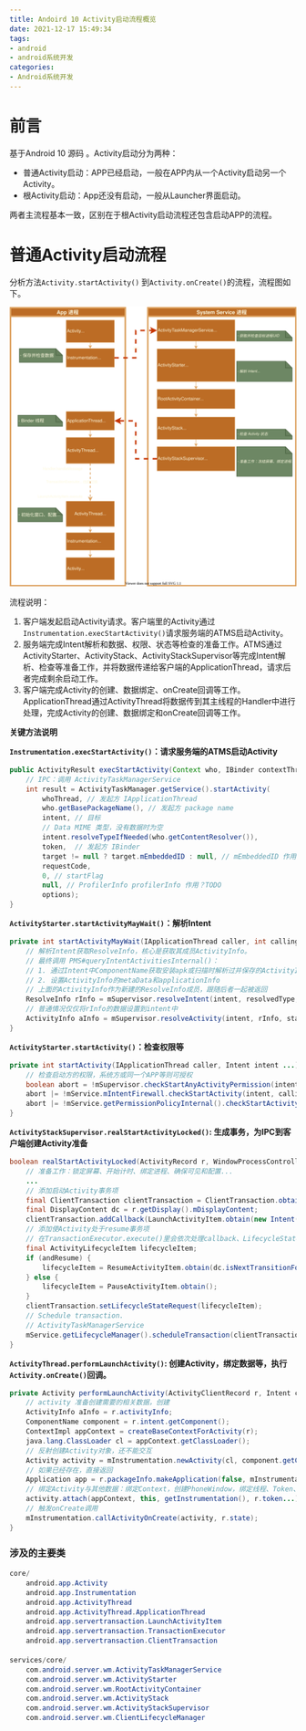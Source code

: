 ```yaml
---
title: Andoird 10 Activity启动流程概览
date: 2021-12-17 15:49:34
tags:
- android
- android系统开发
categories:
- Android系统开发
---
```


# 前言

基于Android 10 源码 。Activity启动分为两种：

- 普通Activity启动：APP已经启动，一般在APP内从一个Activity启动另一个Activity。
- 根Activity启动：App还没有启动，一般从Launcher界面启动。

两者主流程基本一致，区别在于根Activity启动流程还包含启动APP的流程。

# 普通Activity启动流程

分析方法`Activity.startActivity()` 到`Activity.onCreate()`的流程，流程图如下。

![aosp10_activity_start_create.drawio](../images/aosp10_activity_start_create.drawio.svg)

流程说明：

1. 客户端发起启动Activity请求。客户端里的Activity通过`Instrumentation.execStartActivity()`请求服务端的ATMS启动Activity。
2. 服务端完成Intent解析和数据、权限、状态等检查的准备工作。ATMS通过ActivityStarter、ActivityStack、ActivityStackSupervisor等完成Intent解析、检查等准备工作，并将数据传递给客户端的ApplicationThread，请求后者完成剩余启动工作。
3. 客户端完成Activity的创建、数据绑定、onCreate回调等工作。ApplicationThread通过ActivityThread将数据传到其主线程的Handler中进行处理，完成Activity的创建、数据绑定和onCreate回调等工作。

**关键方法说明**

**`Instrumentation.execStartActivity()`：请求服务端的ATMS启动Activity**

```java
public ActivityResult execStartActivity(Context who, IBinder contextThread, IBinder token ...) {
    // IPC：调用 ActivityTaskManagerService
    int result = ActivityTaskManager.getService().startActivity(
        whoThread, // 发起方 IApplicationThread
        who.getBasePackageName(), // 发起方 package name
        intent, // 目标
        // Data MIME 类型，没有数据时为空
        intent.resolveTypeIfNeeded(who.getContentResolver()),
        token,  // 发起方 IBinder
        target != null ? target.mEmbeddedID : null, // mEmbeddedID 作用？TODO
        requestCode, 
        0, // startFlag
        null, // ProfilerInfo profilerInfo 作用？TODO
        options);
}
```

**`ActivityStarter.startActivityMayWait()`：解析Intent**

```java
private int startActivityMayWait(IApplicationThread caller, int callingUid ...) {
    // 解析Intent获取ResolveInfo，核心是获取其成员ActivityInfo。
    // 最终调用 PMS#queryIntentActivitiesInternal()：
    // 1. 通过Intent中ComponentName获取安装apk或扫描时解析过并保存的ActivityInfo;
    // 2. 设置ActivityInfo的metaData和applicationInfo
    // 上面的ActivityInfo作为新建的ResolveInfo成员，跟随后者一起被返回
    ResolveInfo rInfo = mSupervisor.resolveIntent(intent, resolvedType, userId...);
    // 普通情况仅仅将rInfo的数据设置到intent中
    ActivityInfo aInfo = mSupervisor.resolveActivity(intent, rInfo, startFlags, profilerInfo);
}
```

**`ActivityStarter.startActivity()`：检查权限等**

```java
private int startActivity(IApplicationThread caller, Intent intent ...) {
    // 检查启动方的权限，系统方或同一个APP等则可授权
    boolean abort = !mSupervisor.checkStartAnyActivityPermission(intent, aInfo, resultWho ...);
    abort |= !mService.mIntentFirewall.checkStartActivity(intent, callingUid ...);
    abort |= !mService.getPermissionPolicyInternal().checkStartActivity(intent, callingUid,callingPackage);
}
```

**`ActivityStackSupervisor.realStartActivityLocked()`: 生成事务，为IPC到客户端创建Activity准备**

```java
boolean realStartActivityLocked(ActivityRecord r, WindowProcessController proc...){
    // 准备工作：锁定屏幕、开始计时、绑定进程、确保可见和配置...
    ...
    // 添加启动Activity事务项
    final ClientTransaction clientTransaction = ClientTransaction.obtain(proc.getThread(), r.appToken);
    final DisplayContent dc = r.getDisplay().mDisplayContent;
	clientTransaction.addCallback(LaunchActivityItem.obtain(new Intent(r.intent), ...));
    // 添加使Activity处于resume事务项
    // 在TransactionExecutor.execute()里会依次处理callback、LifecycleState
    final ActivityLifecycleItem lifecycleItem;
    if (andResume) {
        lifecycleItem = ResumeActivityItem.obtain(dc.isNextTransitionForward());
    } else {
        lifecycleItem = PauseActivityItem.obtain();
    }
    clientTransaction.setLifecycleStateRequest(lifecycleItem);
    // Schedule transaction.
	// ActivityTaskManagerService
    mService.getLifecycleManager().scheduleTransaction(clientTransaction);
}
```

**`ActivityThread.performLaunchActivity()`: 创建Activity，绑定数据等，执行`Activity.onCreate()`回调。**

```java
private Activity performLaunchActivity(ActivityClientRecord r, Intent customIntent) {
    // activity 准备创建需要的相关数据，创建
    ActivityInfo aInfo = r.activityInfo;
    ComponentName component = r.intent.getComponent();
    ContextImpl appContext = createBaseContextForActivity(r);
    java.lang.ClassLoader cl = appContext.getClassLoader();
    // 反射创建Activity对象，还不能交互
    Activity activity = mInstrumentation.newActivity(cl, component.getClassName(), r.intent);
    // 如果已经存在，直接返回
    Application app = r.packageInfo.makeApplication(false, mInstrumentation);
    // 绑定Activity与其他数据：绑定Context，创建PhoneWindow，绑定线程、Token、Application等
    activity.attach(appContext, this, getInstrumentation(), r.token...);
    // 触发onCreate调用
    mInstrumentation.callActivityOnCreate(activity, r.state);
}
```





### 涉及的主要类

```java
core/
    android.app.Activity
    android.app.Instrumentation
    android.app.ActivityThread
    android.app.ActivityThread.ApplicationThread
    android.app.servertransaction.LaunchActivityItem
    android.app.servertransaction.TransactionExecutor
    android.app.servertransaction.ClientTransaction

services/core/
    com.android.server.wm.ActivityTaskManagerService 
    com.android.server.wm.ActivityStarter
    com.android.server.wm.RootActivityContainer
    com.android.server.wm.ActivityStack
    com.android.server.wm.ActivityStackSupervisor
    com.android.server.wm.ClientLifecycleManager
```
